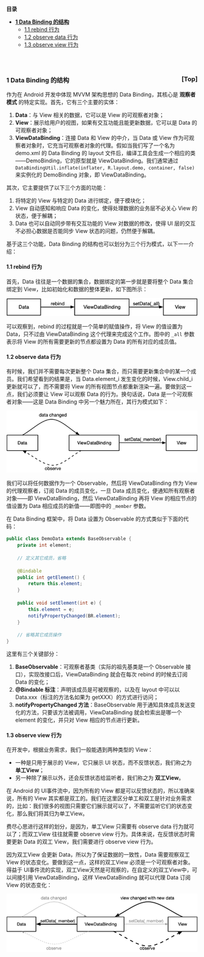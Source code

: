 <a name="index">**目录**</a>

- <a href="#ch1">**1 Data Binding 的结构**</a>
    * <a href="#ch1.1">1.1 rebind 行为</a>
    * <a href="#ch1.2">1.2 observe data 行为</a>
    * <a href="#ch1.3">1.3 observe view 行为</a>

<br>
<br>

### <a name="ch1">1 Data Binding 的结构</a><a style="float:right;text-decoration:none;" href="#index">[Top]</a>

作为在 Android 开发中体现 MVVM 架构思想的 Data Binding，其核心是 **观察者模式** 的特定实现。首先，它有三个主要的实体：

1. **Data**：与 View 相关的数据，它可以是 View 的可观察者对象；
2. **View**：展示给用户的视图，如果有交互功能且能更新数据，它可以是 Data 的可观察者对象；
3. **ViewDataBinding**：连接 Data 和 View 的中介，当 Data 或 View 作为可观察者对象时，它充当可观察者对象的代理。假如当我们写了一个名为 demo.xml 的 Data Binding 的 layout 文件后，编译工具会生成一个相应的类——DemoBinding，它的原型就是 ViewDataBinding。我们通常通过 ```DataBindingUtil.inflate(inflater, R.layout.demo, container, false)``` 来实例化的 DemoBinding 对象，即 ViewDataBinding。

其次，它主要提供了以下三个方面的功能：

1. 将特定的 View 与特定的 Data 进行绑定，便于模块化；
2. View 自动感知和响应 Data 的变化，使得处理数据的业务层不必关心 View 的状态，便于解耦；
3. Data 也可以自动同步带有交互功能的 View 对数据的修改，使得 UI 层的交互不必担心数据是否能同步 View 状态的问题，仍然便于解耦。

基于这三个功能，Data Binding 的结构也可以划分为三个行为模式，以下一一介绍：

#### <a name="ch1.1">1.1 rebind 行为</a>

首先，Data 往往是一个数据的集合，数据绑定的第一步就是要将整个 Data 集合绑定到 View，比如初始化和数据的整体更新，如下图所示：

![Data Binding rebind](images/databinding_rebind.png "Data Binding rebind")

可以观察到，rebind 的过程就是一个简单的赋值操作，将 View 的值设置为 Data，只不过由 ViewDataBinding 这个代理来完成这个工作。图中的 ```_all``` 参数表示将 View 的所有需要更新的节点都设置为 Data 的所有对应的成员值。

#### <a name="ch1.2">1.2 observe data 行为</a>

有时候，我们并不需要每次更新整个 Data 集合，而只需要更新集合中的某一个成员。我们希望看到的结果是，当 Data.element_i 发生变化的时候，View.child_i 更新就可以了，而不需要将 View 的所有视图节点都重新渲染一遍。要做到这一点，我们必须要让 View 可以观察 Data 的行为。换句话说，Data 是一个可观察者对象——这是 Data Binding 中另一个魅力所在，其行为模式如下：

![Data Binding observe data](images/databinding_observe_data.png "Data Binding observer data")

我们可以将任何数据作为一个 Observable，然后将 ViewDataBinding 作为 View 的代理观察者，订阅 Data 的成员变化，一旦 Data 成员变化，便通知所有观察者对象——即 ViewDataBinding，然后 ViewDataBinding 再将 View 的相应节点的值设置为 Data 相应成员的新值——即图中的 ```_member``` 参数。

在 Data Binding 框架中，将 Data 设置为 Observable 的方式类似于下面的代码：

```java
public class DemoData extends BaseObservable {
    private int element;

    // 定义其它成员，省略

    @Bindable
    public int getElement() {
        return this.element;
    }

    public void setElement(int e) {
        this.element = e;
        notifyPropertyChanged(BR.element);
    }

    // 省略其它成员操作
}
```

这里有三个关键部分：

1. **BaseObservable**：可观察者基类（实际的祖先基类是一个 Observable 接口），实现改接口后，ViewDataBinding 就会在每次 rebind 的时候去订阅 Data 的变化；
2. **@Bindable 标注**：声明该成员是可被观察的，以及在 layout 中可以以 Data.xxx（标注的方法名如果为 getXXX）的方式进行访问；
3. **notifyPropertyChanged 方法**：BaseObservable 用于通知具体成员发送变化的方法，只要该方法被调用，ViewDataBinding 就会检索出是哪一个 element 的变化，并只对 View 相应的节点进行更新。

#### <a name="ch1.3">1.3 observe view 行为</a>

在开发中，根据业务需求，我们一般能遇到两种类型的 View：

- 一种是只用于展示的 View，它只展示 UI 状态，而不反馈状态，我们称之为 **单工View**；
- 另一种除了展示以外，还会反馈状态给监听者，我们称之为 **双工View**。
 
在 Android 的 UI事件流中，因为所有的 View 都是可以反馈状态的，所以准确来说，所有的 View 其实都是双工的。我们在这里区分单工和双工是针对业务需求的，比如：我们很多的视图只需要它们展示就可以了，不需要监听它们的状态变化，那么我们将其归为单工View。

费尽心思进行这样的划分，是因为，单工View 只需要有 observe data 行为就可以了；而双工View 往往就需要 observe view 行为。具体来说，在反馈状态时需要更新 Data 的双工 View，我们需要进行 observe view 行为。

因为双工View 会更新 Data，所以为了保证数据的一致性，Data 需要观察双工View 的状态变化。要做到这一点，这样的双工View 必须是一个可观察者对象。得益于 UI事件流的实现，双工View天然是可观察的，在自定义的双工View中，可以间接引用 ViewDataBinding，这样 ViewDataBinding 就可以代理 Data 订阅 View 的状态变化：

![Data Binding observe view](images/databinding_observe_view.png "Data Binding observe view")




